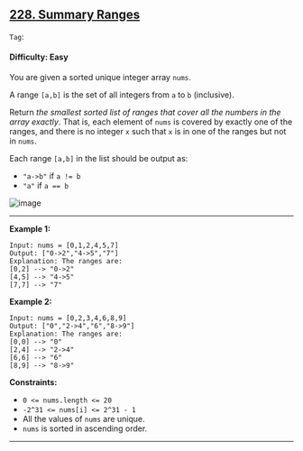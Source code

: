 ## [228. Summary Ranges](https://leetcode.com/problems/summary-ranges/)

```Tag```:

#### Difficulty: Easy

You are given a sorted unique integer array ```nums```.

A range ```[a,b]``` is the set of all integers from ```a``` to ```b``` (inclusive).

Return _the smallest sorted list of ranges that cover all the numbers in the array exactly_. That is, each element of ```nums``` is covered by exactly one of the ranges, and there is no integer ```x``` such that ```x``` is in one of the ranges but not in ```nums```.

Each range ```[a,b]``` in the list should be output as:

- ```"a->b"``` if ```a != b```
- ```"a"``` if ```a == b```

![image](https://github.com/quananhle/Python/assets/35042430/991244ce-498d-457e-a915-fa0da288dd59)

---

__Example 1:__
```
Input: nums = [0,1,2,4,5,7]
Output: ["0->2","4->5","7"]
Explanation: The ranges are:
[0,2] --> "0->2"
[4,5] --> "4->5"
[7,7] --> "7"
```

__Example 2:__
```
Input: nums = [0,2,3,4,6,8,9]
Output: ["0","2->4","6","8->9"]
Explanation: The ranges are:
[0,0] --> "0"
[2,4] --> "2->4"
[6,6] --> "6"
[8,9] --> "8->9"
```

__Constraints:__

- ```0 <= nums.length <= 20```
- ```-2^31 <= nums[i] <= 2^31 - 1```
- All the values of ```nums``` are unique.
- ```nums``` is sorted in ascending order.

---
